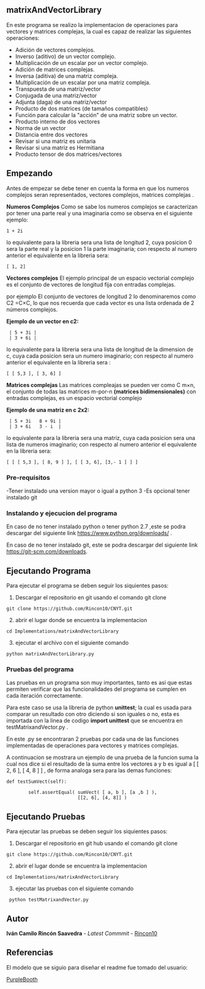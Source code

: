 ## matrixAndVectorLibrary

En este programa se realizo la implementacion de operaciones para vectores y matrices  complejas, la cual es capaz de realizar las siguientes operaciones:

- Adición de vectores complejos.
- Inverso (aditivo) de un vector complejo.
- Multiplicación de un escalar por un vector complejo.
- Adición de matrices complejas.
- Inversa (aditiva) de una matriz compleja.
- Multiplicación de un escalar por una matriz compleja.
- Transpuesta de una matriz/vector
- Conjugada de una matriz/vector
- Adjunta (daga) de una matriz/vector
- Producto de dos matrices (de tamaños compatibles)
- Función para calcular la "acción" de una matriz sobre un vector.
- Producto interno de dos vectores
- Norma de un vector
- Distancia entre dos vectores
- Revisar si una matriz es unitaria
- Revisar si una matriz es Hermitiana
- Producto tensor de dos matrices/vectores


## Empezando

Antes de empezar se debe tener en cuenta la forma en que los numeros complejos seran representados, vectores complejos, matrices complejas .

**Numeros Complejos**
Como se sabe los numeros complejos se caracterizan por tener una parte real y una imaginaria como se observa en el siguiente ejemplo: 

```
1 + 2i
```
lo equivalente para la libreria sera una lista de longitud 2, cuya posicion 0 sera la parte real y la posicion 1 la parte imaginaria; con respecto al numero anterior el equivalente en la libreria  sera:

```
[ 1, 2]
```

**Vectores complejos**
El ejemplo principal de un espacio vectorial complejo es el conjunto de vectores de longitud fija con entradas complejas.

por ejemplo El conjunto de vectores de longitud 2 lo denominaremos como C2 =C×C, lo que nos recuerda que cada vector es una lista ordenada de 2 números complejos.

**Ejemplo de un vector en c2:**
```
 | 5 + 3i |
 | 3 + 6i |
```
lo equivalente para la libreria sera una lista de longitud de la dimension de c, cuya cada posicion sera un numero imaginario; con respecto al numero anterior el equivalente en la libreria  sera :
```
[ [ 5,3 ], [ 3, 6] ]
```

**Matrices  complejas**
 Las matrices compleajas se pueden ver como C m×n, el conjunto de todas las matrices m-por-n **(matrices bidimensionales)** con entradas complejas, es un espacio vectorial complejo


**Ejemplo de una matriz en c 2x2:**
```
 | 5 + 3i   8 + 9i |
 | 3 + 6i   3 - i  |
```
lo equivalente para la libreria sera una matriz, cuya cada posicion sera una lista de numeros imaginario; con respecto al numero anterior el equivalente en la libreria  sera:
```
[ [ [ 5,3 ], [ 8, 9 ] ], [ [ 3, 6], [3,- 1 ] ] ]
```

### Pre-requisitos

-Tener instalado una version mayor o igual a python 3
-Es opcional tener instalado git 


### Instalando y ejecucion del programa

En caso de no tener instalado python o tener python 2.7 ,este  se podra descargar del siguiente link 
https://www.python.org/downloads/ .

En caso de no tener instalado git, este  se podra descargar del siguiente link 
https://git-scm.com/downloads.





## Ejecutando Programa 

Para ejecutar el programa se deben seguir los siquientes pasos:

1) Descargar el repositorio en git usando el comando git clone  
```
git clone https://github.com/Rincon10/CNYT.git
```

2)  abrir el lugar donde se encuentra la implementacion
```
cd Implementations/matrixAndVectorLibrary

```
3) ejecutar el archivo con el siguiente comando 

```
python matrixAndVectorLibrary.py
```

### Pruebas del programa 

Las pruebas en un programa son muy importantes, tanto es asi que estas permiten verificar que las funcionalidades del programa se cumplen en cada iteración correctamente.

Para este caso se usa la libreria de python  **unittest**; la cual es usada para comparar un resultado con otro diciendo si son iguales o no, esta es  importada con la linea de codigo **import unittest** que se encuentra en testMatrixandVector.py .

En este .py se encontraran 2 pruebas por cada una de las funciones implementadas de operaciones para vectores y matrices complejas.

A continuacion se mostrara un ejemplo de una prueba de la funcion suma la cual nos dice si el resultado de la suma entre los vectores a y b es igual a [ [ 2, 6 ], [ 4, 8 ] ] ,  de forma analoga sera para las demas funciones:

```
def testSumVect(self):
       
        self.assertEqual( sumVect( [ a, b ], [a ,b ] ),
                          [[2, 6], [4, 8]] )
```




## Ejecutando Pruebas

Para ejecutar las pruebas se deben seguir los siquientes pasos:

1) Descargar el repositorio en git hub usando el comando git clone  
```
git clone https://github.com/Rincon10/CNYT.git
```

2)  abrir el lugar donde se encuentra la implementacion
```
cd Implementations/matrixAndVectorLibrary

```

3) ejecutar las pruebas  con el siguiente comando 

```
 python testMatrixandVector.py
```


## Autor

**Iván Camilo Rincón Saavedra** - *Latest Commmit* - [Rincon10](https://github.com/Rincon10)


## Referencias
El modelo que se siguio para diseñar el readme fue tomado del usuario:

[PurpleBooth](https://github.com/PurpleBooth)


